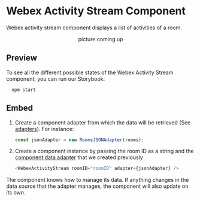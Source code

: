 # Webex Activity Stream Component

Webex activity stream component displays a list of activities of a room.

<p align="center">
  <span>picture coming up</span>
</p>

## Preview

To see all the different possible states of the Webex Activity Stream component, you can run our Storybook:

```shell
  npm start
```

## Embed

1. Create a component adapter from which the data will be retrieved (See [adapters](../../adapters)). For instance:

   ```js
   const jsonAdapter = new RoomsJSONAdapter(rooms);
   ```

2. Create a component instance by passing the room ID as a string and the [component data adapter](../../adapters/RoomsAdapter.js) that we created previously

   ```js
   <WebexActivityStream roomID="roomID" adapter={jsonAdapter} />
   ```

The component knows how to manage its data. If anything changes in the data source that the adapter manages, the component will also update on its own.
